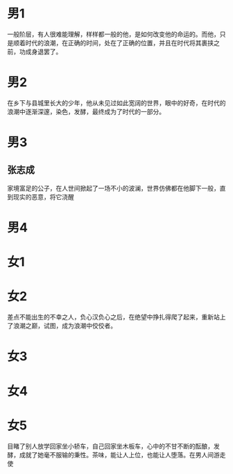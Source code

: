 # 男1
一般阶层，有人很难能理解，样样都一般的他，是如何改变他的命运的。而他，只是顺着时代的浪潮，在正确的时间，处在了正确的位置，并且在时代将其裹挟之前，功成身退罢了。

# 男2
在乡下与县城里长大的少年，他从未见过如此宽阔的世界，眼中的好奇，在时代的浪潮中逐渐深邃，染色，发酵，最终成为了时代的一部分。

# 男3 
## 张志成
家境富足的公子，在人世间掀起了一场不小的波澜，世界仿佛都在他脚下一般，直到现实的恶意，将它浇醒

# 男4

# 女1

# 女2
差点不能出生的不幸之人，负心汉负心之后，在绝望中挣扎得爬了起来，重新站上了浪潮之巅，试图，成为浪潮中佼佼者。

# 女3


# 女4

# 女5
目睹了别人放学回家坐小轿车，自己回家坐木板车，心中的不甘不断的酝酿，发酵，成就了她毫不服输的秉性。茶味，能让人上位，也能让人堕落。在男人间游走使